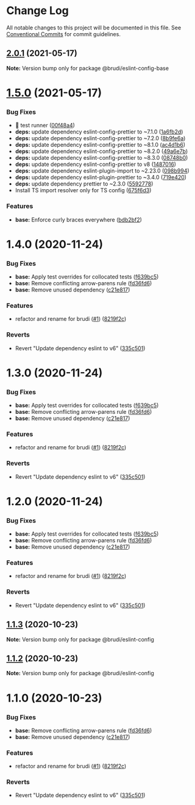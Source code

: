 # Change Log

All notable changes to this project will be documented in this file.
See [Conventional Commits](https://conventionalcommits.org) for commit guidelines.

## [2.0.1](https://github.com/brudi/eslint-config/compare/@brudi/eslint-config-base@1.5.0...@brudi/eslint-config-base@2.0.1) (2021-05-17)

**Note:** Version bump only for package @brudi/eslint-config-base





# [1.5.0](https://github.com/brudi/eslint-config/compare/@brudi/eslint-config-base@1.4.0...@brudi/eslint-config-base@1.5.0) (2021-05-17)


### Bug Fixes

* 🐛 test runner ([00f48a4](https://github.com/brudi/eslint-config/commit/00f48a4dd2cf67ca538570a805f2728279304ffc))
* **deps:** update dependency eslint-config-prettier to ~7.1.0 ([1a6fb2d](https://github.com/brudi/eslint-config/commit/1a6fb2d951fc72a8a9729a891f72cd17240a5a2f))
* **deps:** update dependency eslint-config-prettier to ~7.2.0 ([8b9fe6a](https://github.com/brudi/eslint-config/commit/8b9fe6a47a97fe149e29f5b45e6a7a176ec78359))
* **deps:** update dependency eslint-config-prettier to ~8.1.0 ([ac4d1b6](https://github.com/brudi/eslint-config/commit/ac4d1b665ec3bf01e23764d10155c895e997743c))
* **deps:** update dependency eslint-config-prettier to ~8.2.0 ([49a6e7b](https://github.com/brudi/eslint-config/commit/49a6e7b0ba2309692625f220192126837bac2fbc))
* **deps:** update dependency eslint-config-prettier to ~8.3.0 ([08748b0](https://github.com/brudi/eslint-config/commit/08748b004f2f792bab1064308d833dbc89031bf7))
* **deps:** update dependency eslint-config-prettier to v8 ([1487016](https://github.com/brudi/eslint-config/commit/1487016b2c93517cfa5db566741eea2e23677fdb))
* **deps:** update dependency eslint-plugin-import to ~2.23.0 ([098b994](https://github.com/brudi/eslint-config/commit/098b99416a047385c4deb20dcb270c232f54c6d4))
* **deps:** update dependency eslint-plugin-prettier to ~3.4.0 ([719e420](https://github.com/brudi/eslint-config/commit/719e4201117b9e98e5dc1bbff7feb0ffaad41d13))
* **deps:** update dependency prettier to ~2.3.0 ([5592778](https://github.com/brudi/eslint-config/commit/5592778325ba6209467bcbabeaa2506337af012e))
* Install TS import resolver only for TS config ([675f6d3](https://github.com/brudi/eslint-config/commit/675f6d37484f82e99b1adfe7d35ee19c226b4f09))


### Features

* **base:** Enforce curly braces everywhere ([bdb2bf2](https://github.com/brudi/eslint-config/commit/bdb2bf27cde59307c41b286a3742a38b7a451306))





# 1.4.0 (2020-11-24)


### Bug Fixes

* **base:** Apply test overrides for collocated tests ([f639bc5](https://github.com/brudi/eslint-config/commit/f639bc51de17a00dc9c7968cbd0e21276de236ca))
* **base:** Remove conflicting arrow-parens rule ([fd36fd6](https://github.com/brudi/eslint-config/commit/fd36fd6041191608ed79efaaa6b0b806ce100ea7))
* **base:** Remove unused dependency ([c21e817](https://github.com/brudi/eslint-config/commit/c21e817e4d64e552ecf7251f63f4605c4c3d401b))


### Features

* refactor and rename for brudi ([#1](https://github.com/brudi/eslint-config/issues/1)) ([8219f2c](https://github.com/brudi/eslint-config/commit/8219f2cf169096344f1fe36c317fc48b41abe29b))


### Reverts

* Revert "Update dependency eslint to v6" ([335c501](https://github.com/brudi/eslint-config/commit/335c50104de590c5f1ca3defe7377027b61f6bc0))





# 1.3.0 (2020-11-24)


### Bug Fixes

* **base:** Apply test overrides for collocated tests ([f639bc5](https://github.com/brudi/eslint-config/commit/f639bc51de17a00dc9c7968cbd0e21276de236ca))
* **base:** Remove conflicting arrow-parens rule ([fd36fd6](https://github.com/brudi/eslint-config/commit/fd36fd6041191608ed79efaaa6b0b806ce100ea7))
* **base:** Remove unused dependency ([c21e817](https://github.com/brudi/eslint-config/commit/c21e817e4d64e552ecf7251f63f4605c4c3d401b))


### Features

* refactor and rename for brudi ([#1](https://github.com/brudi/eslint-config/issues/1)) ([8219f2c](https://github.com/brudi/eslint-config/commit/8219f2cf169096344f1fe36c317fc48b41abe29b))


### Reverts

* Revert "Update dependency eslint to v6" ([335c501](https://github.com/brudi/eslint-config/commit/335c50104de590c5f1ca3defe7377027b61f6bc0))





# 1.2.0 (2020-11-24)


### Bug Fixes

* **base:** Apply test overrides for collocated tests ([f639bc5](https://github.com/brudi/eslint-config/commit/f639bc51de17a00dc9c7968cbd0e21276de236ca))
* **base:** Remove conflicting arrow-parens rule ([fd36fd6](https://github.com/brudi/eslint-config/commit/fd36fd6041191608ed79efaaa6b0b806ce100ea7))
* **base:** Remove unused dependency ([c21e817](https://github.com/brudi/eslint-config/commit/c21e817e4d64e552ecf7251f63f4605c4c3d401b))


### Features

* refactor and rename for brudi ([#1](https://github.com/brudi/eslint-config/issues/1)) ([8219f2c](https://github.com/brudi/eslint-config/commit/8219f2cf169096344f1fe36c317fc48b41abe29b))


### Reverts

* Revert "Update dependency eslint to v6" ([335c501](https://github.com/brudi/eslint-config/commit/335c50104de590c5f1ca3defe7377027b61f6bc0))





## [1.1.3](https://github.com/brudi/eslint-config/compare/@brudi/eslint-config@1.1.2...@brudi/eslint-config@1.1.3) (2020-10-23)

**Note:** Version bump only for package @brudi/eslint-config





## [1.1.2](https://github.com/brudi/eslint-config/compare/@brudi/eslint-config@1.1.0...@brudi/eslint-config@1.1.2) (2020-10-23)

**Note:** Version bump only for package @brudi/eslint-config





# 1.1.0 (2020-10-23)


### Bug Fixes

* **base:** Remove conflicting arrow-parens rule ([fd36fd6](https://github.com/brudi/eslint-config/commit/fd36fd6041191608ed79efaaa6b0b806ce100ea7))
* **base:** Remove unused dependency ([c21e817](https://github.com/brudi/eslint-config/commit/c21e817e4d64e552ecf7251f63f4605c4c3d401b))


### Features

* refactor and rename for brudi ([#1](https://github.com/brudi/eslint-config/issues/1)) ([8219f2c](https://github.com/brudi/eslint-config/commit/8219f2cf169096344f1fe36c317fc48b41abe29b))


### Reverts

* Revert "Update dependency eslint to v6" ([335c501](https://github.com/brudi/eslint-config/commit/335c50104de590c5f1ca3defe7377027b61f6bc0))
